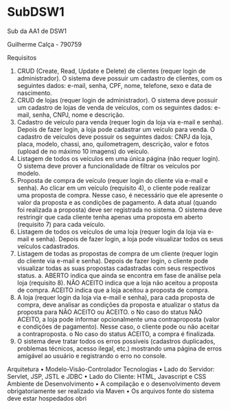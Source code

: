 # SubDSW1

Sub da AA1 de DSW1

Guilherme Calça - 790759


Requisitos
1. CRUD (Create, Read, Update e Delete) de clientes (requer login de
administrador). O sistema deve possuir um cadastro de clientes, com os seguintes
dados: e-mail, senha, CPF, nome, telefone, sexo e data de nascimento.
2. CRUD de lojas (requer login de administrador). O sistema deve possuir um
cadastro de lojas de venda de veículos, com os seguintes dados: e-mail, senha,
CNPJ, nome e descrição.
3. Cadastro de veículo para venda (requer login da loja via e-mail e senha). Depois
de fazer login, a loja pode cadastrar um veículo para venda. O cadastro de veículos
deve possuir os seguintes dados: CNPJ da loja, placa, modelo, chassi, ano,
quilometragem, descrição, valor e fotos (upload de no máximo 10 imagens) do
veículo.
4. Listagem de todos os veículos em uma única página (não requer login). O sistema
deve prover a funcionalidade de filtrar os veículos por modelo.
5. Proposta de compra de veículo (requer login do cliente via e-mail e senha). Ao
clicar em um veículo (requisito 4), o cliente pode realizar uma proposta de
compra. Nesse caso, é necessário que ele apresente o valor da proposta e as
condições de pagamento. A data atual (quando foi realizada a proposta) deve ser
registrada no sistema. O sistema deve restringir que cada cliente tenha apenas uma
proposta em aberto (requisito 7) para cada veículo.
6. Listagem de todos os veículos de uma loja (requer login da loja via e-mail e
senha). Depois de fazer login, a loja pode visualizar todos os seus veículos
cadastrados.
7. Listagem de todas as propostas de compra de um cliente (requer login do cliente
via e-mail e senha). Depois de fazer login, o cliente pode visualizar todas as suas
propostas cadastradas com seus respectivos status.
a. ABERTO indica que ainda se encontra em fase de análise pela loja
(requisito 8). NÃO ACEITO indica que a loja não aceitou a proposta de
compra. ACEITO indica que a loja aceitou a proposta de compra.
8. A loja (requer login da loja via e-mail e senha), para cada proposta de compra,
deve analisar as condições da proposta e atualizar o status da proposta para NÃO
ACEITO ou ACEITO.
o No caso do status NÃO ACEITO, a loja pode informar opcionalmente
uma contraproposta (valor e condições de pagamento). Nesse caso, o
cliente pode ou não aceitar a contraproposta.
o No caso do status ACEITO, a compra é finalizada.
9. O sistema deve tratar todos os erros possíveis (cadastros duplicados, problemas
técnicos, acesso ilegal, etc.) mostrando uma página de erros amigável ao usuário
e registrando o erro no console.


Arquitetura
• Modelo-Visão-Controlador
Tecnologias
• Lado do Servidor: Servlet, JSP, JSTL e JDBC
• Lado do Cliente: HTML, Javascript e CSS
Ambiente de Desenvolvimento
• A compilação e o desenvolvimento devem obrigatoriamente ser realizado via
Maven
• Os arquivos fonte do sistema deve estar hospedados obri
